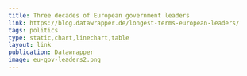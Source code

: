 ```yaml
---
title: Three decades of European government leaders
link: https://blog.datawrapper.de/longest-terms-european-leaders/
tags: politics
type: static,chart,linechart,table
layout: link
publication: Datawrapper
image: eu-gov-leaders2.png
---
```

